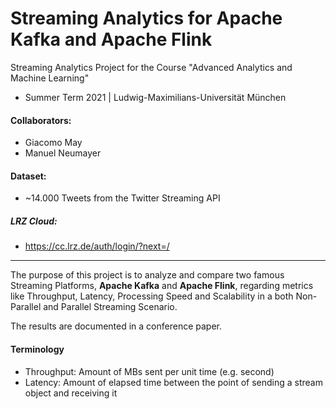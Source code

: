 # Streaming Analytics for Apache Kafka and Apache Flink
Streaming Analytics Project for the Course "Advanced Analytics and Machine Learning"
- Summer Term 2021 | Ludwig-Maximilians-Universität München

#### Collaborators:
- Giacomo May
- Manuel Neumayer

#### Dataset:
- ~14.000 Tweets from the Twitter Streaming API

##### LRZ Cloud:
-  https://cc.lrz.de/auth/login/?next=/

<hr>

The purpose of this project is to analyze and compare two famous Streaming Platforms, **Apache Kafka** and **Apache Flink**, regarding metrics like Throughput, Latency, Processing Speed and Scalability in a both Non-Parallel and Parallel Streaming Scenario.

The results are documented in a conference paper.

#### Terminology
- Throughput: Amount of MBs sent per unit time (e.g. second)
- Latency: Amount of elapsed time between the point of sending a stream object and receiving it
